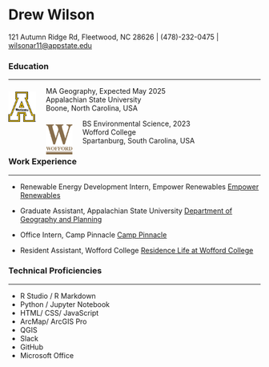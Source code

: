 # Drew Wilson

121 Autumn Ridge Rd, Fleetwood, NC 28626 | 
(478)-232-0475 | wilsonar11@appstate.edu


### Education
---
 <img src="app-state-block-a-logo-600px.png" height=60 style='float: left; padding: 10px 20px 0px 0px'/>
 
<p>
MA Geography, Expected May 2025 
<br/>
Appalachian State University 
<br/>
Boone, North Carolina, USA
<p/>

<img src="Wofford_Monogram.png" height=60 
style='float: left; padding: 10px 20px 0px 0px' />

<p>
BS Environmental Science, 2023
<br/>
Wofford College
<br/>
Spartanburg, South Carolina, USA
<p/>

### Work Experience

---

- Renewable Energy Development Intern, Empower Renewables
[Empower Renewables](https://www.empowerrenewables.ie/)

- Graduate Assistant, Appalachian State University
[Department of Geography and Planning](http://www.geo.appstate.edu)

- Office Intern, Camp Pinnacle
[Camp Pinnacle](http://camppinnacle.com)

- Resident Assistant, Wofford College
[Residence Life at Wofford College](https://www.wofford.edu/student-experiences/residence-life)


### Technical Proficiencies

---

- R Studio / R Markdown
- Python / Jupyter Notebook
- HTML/ CSS/ JavaScript
- ArcMap/ ArcGIS Pro
- QGIS
- Slack
- GitHub
- Microsoft Office
